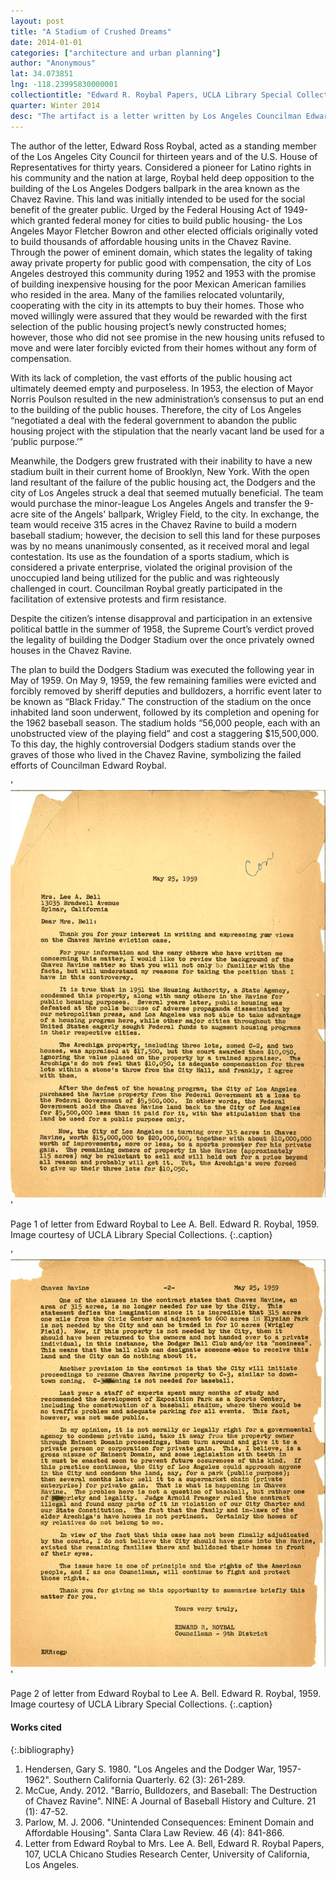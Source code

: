 ```yaml
---
layout: post
title: "A Stadium of Crushed Dreams"
date: 2014-01-01
categories: ["architecture and urban planning"]
author: "Anonymous"
lat: 34.073851
lng: -118.23995830000001
collectiontitle: "Edward R. Roybal Papers, UCLA Library Special Collections"
quarter: Winter 2014
desc: "The artifact is a letter written by Los Angeles Councilman Edward Roybal in response to the complaint of Mrs. Bell, a Los Angeles citizen. The focus is on the fourth to last paragraph where Councilman Roybal expresses his position on the issue. Roybal articulates that he concurs with Mrs. Bell’s opposition of the building of Dodger Stadium on the once inhabited Chavez Ravine. He discusses the immorality and illegality of taking land that was originally intended to be used for public good and instead selling it as private enterprise to Major League Baseball."
---
```

The author of the letter, Edward Ross Roybal, acted as a standing member of the Los Angeles City Council for thirteen years and of the U.S. House of Representatives for thirty years. Considered a pioneer for Latino rights in his community and the nation at large, Roybal held deep opposition to the building of the Los Angeles Dodgers ballpark in the area known as the Chavez Ravine. This land was initially intended to be used for the social benefit of the greater public. Urged by the Federal Housing Act of 1949-which granted federal money for cities to build public housing- the Los Angeles Mayor Fletcher Bowron and other elected officials originally voted to build thousands of affordable housing units in the Chavez Ravine. Through the power of eminent domain, which states the legality of taking away private property for public good with compensation, the city of Los Angeles destroyed this community during 1952 and 1953 with the promise of building inexpensive housing for the poor Mexican American families who resided in the area. Many of the families relocated voluntarily, cooperating with the city in its attempts to buy their homes. Those who moved willingly were assured that they would be rewarded with the first selection of the public housing project’s newly constructed homes; however, those who did not see promise in the new housing units refused to move and were later forcibly evicted from their homes without any form of compensation. 

With its lack of completion, the vast efforts of the public housing act ultimately deemed empty and purposeless. In 1953, the election of Mayor Norris Poulson resulted in the new administration’s consensus to put an end to the building of the public houses. Therefore, the city of Los Angeles “negotiated a deal with the federal government to abandon the public housing project with the stipulation that the nearly vacant land be used for a ‘public purpose.’”

Meanwhile, the Dodgers grew frustrated with their inability to have a new stadium built in their current home of Brooklyn, New York. With the open land resultant of the failure of the public housing act, the Dodgers and the city of Los Angeles struck a deal that seemed mutually beneficial. The team would purchase the minor-league Los Angeles Angels and transfer the 9-acre site of the Angels' ballpark, Wrigley Field, to the city. In exchange, the team would receive 315 acres in the Chavez Ravine to build a modern baseball stadium; however, the decision to sell this land for these purposes was by no means unanimously consented, as it received moral and legal contestation. Its use as the foundation of a sports stadium, which is considered a private enterprise, violated the original provision of the unoccupied land being utilized for the public and was righteously challenged in court. Councilman Roybal greatly participated in the facilitation of extensive protests and firm resistance.

Despite the citizen’s intense disapproval and participation in an extensive political battle in the summer of 1958, the Supreme Court’s verdict proved the legality of building the Dodger Stadium over the once privately owned houses in the Chavez Ravine.

The plan to build the Dodgers Stadium was executed the following year in May of 1959.  On May 9, 1959, the few remaining families were evicted and forcibly removed by sheriff deputies and bulldozers, a horrific event later to be known as “Black Friday.” The construction of the stadium on the once inhabited land soon underwent, followed by its completion and opening for the 1962 baseball season. The stadium holds “56,000 people, each with an unobstructed view of the playing field” and cost a staggering $15,500,000. To this day, the highly controversial Dodgers stadium stands over the graves of those who lived in the Chavez Ravine, symbolizing the failed efforts of Councilman Edward Roybal.


'![Page 1 of letter from Edward Roybal to Lee A. Bell. On aged cracked paper. Dated May 25, 1959](images/roybal_lee_letter_1.jpg)'

Page 1 of letter from Edward Roybal to Lee A. Bell. Edward R. Roybal, 1959. Image courtesy of UCLA Library Special Collections.
   {:.caption}

'![Page 2 of letter from Edward Roybal to Lee A. Bell. On aged cracked paper. Dated May 25, 1959](images/roybal_lee_letter_2.jpg)'

Page 2 of letter from Edward Roybal to Lee A. Bell. Edward R. Roybal, 1959. Image courtesy of UCLA Library Special Collections.
   {:.caption}


#### Works cited

{:.bibliography}
1. Hendersen, Gary S. 1980. &quot;Los Angeles and the Dodger War, 1957-1962&quot;. Southern California Quarterly. 62 (3): 261-289.
2. McCue, Andy. 2012. &quot;Barrio, Bulldozers, and Baseball: The Destruction of Chavez Ravine&quot;. NINE: A Journal of Baseball History and Culture. 21 (1): 47-52.
3. Parlow, M. J. 2006. &quot;Unintended Consequences: Eminent Domain and Affordable Housing&quot;. Santa Clara Law Review. 46 (4): 841-866.
4. Letter from Edward Roybal to Mrs. Lee A. Bell, Edward R. Roybal Papers, 107, UCLA Chicano Studies Research Center, University of California, Los Angeles.
